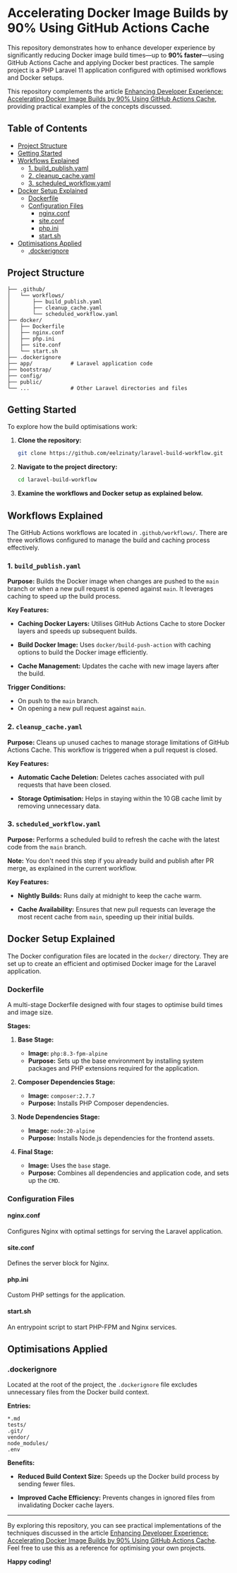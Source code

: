 
# Accelerating Docker Image Builds by 90% Using GitHub Actions Cache

This repository demonstrates how to enhance developer experience by significantly reducing Docker image build times—up to **90% faster**—using GitHub Actions Cache and applying Docker best practices. The sample project is a PHP Laravel 11 application configured with optimised workflows and Docker setups.

This repository complements the article [Enhancing Developer Experience: Accelerating Docker Image Builds by 90% Using GitHub Actions Cache](#), providing practical examples of the concepts discussed.


## Table of Contents

- [Project Structure](#project-structure)
- [Getting Started](#getting-started)
- [Workflows Explained](#workflows-explained)
  - [1. build_publish.yaml](#1-build_publishyaml)
  - [2. cleanup_cache.yaml](#2-cleanup_cacheyaml)
  - [3. scheduled_workflow.yaml](#3-scheduled_workflowyaml)
- [Docker Setup Explained](#docker-setup-explained)
  - [Dockerfile](#dockerfile)
  - [Configuration Files](#configuration-files)
    - [nginx.conf](#nginxconf)
    - [site.conf](#siteconf)
    - [php.ini](#phpini)
    - [start.sh](#startsh)
- [Optimisations Applied](#optimisations-applied)
  - [.dockerignore](#dockerignore)

## Project Structure

```
├── .github/
│   └── workflows/
│       ├── build_publish.yaml
│       ├── cleanup_cache.yaml
│       └── scheduled_workflow.yaml
├── docker/
│   ├── Dockerfile
│   ├── nginx.conf
│   ├── php.ini
│   ├── site.conf
│   └── start.sh
├── .dockerignore
├── app/            # Laravel application code
├── bootstrap/
├── config/
├── public/
└── ...             # Other Laravel directories and files
```

## Getting Started

To explore how the build optimisations work:

1. **Clone the repository:**

   ```bash
   git clone https://github.com/eelzinaty/laravel-build-workflow.git
   ```

2. **Navigate to the project directory:**

   ```bash
   cd laravel-build-workflow
   ```

3. **Examine the workflows and Docker setup as explained below.**

## Workflows Explained

The GitHub Actions workflows are located in `.github/workflows/`. There are three workflows configured to manage the build and caching process effectively.

### 1. `build_publish.yaml`

**Purpose:** Builds the Docker image when changes are pushed to the `main` branch or when a new pull request is opened against `main`. It leverages caching to speed up the build process.

**Key Features:**

- **Caching Docker Layers:**
  Utilises GitHub Actions Cache to store Docker layers and speeds up subsequent builds.

- **Build Docker Image:**
  Uses `docker/build-push-action` with caching options to build the Docker image efficiently.

- **Cache Management:**
  Updates the cache with new image layers after the build.

**Trigger Conditions:**

- On push to the `main` branch.
- On opening a new pull request against `main`.

### 2. `cleanup_cache.yaml`

**Purpose:** Cleans up unused caches to manage storage limitations of GitHub Actions Cache. This workflow is triggered when a pull request is closed.

**Key Features:**

- **Automatic Cache Deletion:**
  Deletes caches associated with pull requests that have been closed.

- **Storage Optimisation:**
  Helps in staying within the 10 GB cache limit by removing unnecessary data.

### 3. `scheduled_workflow.yaml`
**Purpose:** Performs a scheduled build to refresh the cache with the latest code from the `main` branch.

**Note:** You don't need this step if you already build and publish after PR merge, as explained in the current workflow.

**Key Features:**

- **Nightly Builds:**
  Runs daily at midnight to keep the cache warm.

- **Cache Availability:**
  Ensures that new pull requests can leverage the most recent cache from `main`, speeding up their initial builds.

## Docker Setup Explained

The Docker configuration files are located in the `docker/` directory. They are set up to create an efficient and optimised Docker image for the Laravel application.

### Dockerfile

A multi-stage Dockerfile designed with four stages to optimise build times and image size.

**Stages:**

1. **Base Stage:**

   - **Image:** `php:8.3-fpm-alpine`
   - **Purpose:** Sets up the base environment by installing system packages and PHP extensions required for the application.

2. **Composer Dependencies Stage:**

   - **Image:** `composer:2.7.7`
   - **Purpose:** Installs PHP Composer dependencies.

3. **Node Dependencies Stage:**

   - **Image:** `node:20-alpine`
   - **Purpose:** Installs Node.js dependencies for the frontend assets.

4. **Final Stage:**

   - **Image:** Uses the `base` stage.
   - **Purpose:** Combines all dependencies and application code, and sets up the `CMD`.

### Configuration Files

#### nginx.conf

Configures Nginx with optimal settings for serving the Laravel application.

#### site.conf

Defines the server block for Nginx.

#### php.ini

Custom PHP settings for the application.

#### start.sh

An entrypoint script to start PHP-FPM and Nginx services.

## Optimisations Applied

### .dockerignore

Located at the root of the project, the `.dockerignore` file excludes unnecessary files from the Docker build context.

**Entries:**

```
*.md
tests/
.git/
vendor/
node_modules/
.env
```

**Benefits:**

- **Reduced Build Context Size:**
  Speeds up the Docker build process by sending fewer files.

- **Improved Cache Efficiency:**
  Prevents changes in ignored files from invalidating Docker cache layers.

---

By exploring this repository, you can see practical implementations of the techniques discussed in the article [Enhancing Developer Experience: Accelerating Docker Image Builds by 90% Using GitHub Actions Cache](#). Feel free to use this as a reference for optimising your own projects.

**Happy coding!**
